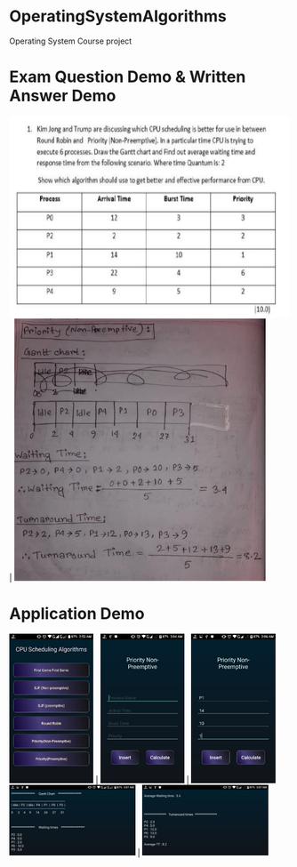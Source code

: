 # OperatingSystemAlgorithms
Operating System Course project

# Exam Question Demo &  Written Answer Demo
![pic](ex_qs.png)    | ![pic](ex_ans.png)

# Application Demo
<img src="https://github.com/xack20/AndroidApp_CPU_Scheduling_Algorithms/blob/master/img1.jpg" width="30%" height="30%"> | 
<img src="https://github.com/xack20/AndroidApp_CPU_Scheduling_Algorithms/blob/master/img2.jpg" width="30%" height="30%"> | 
<img src="https://github.com/xack20/AndroidApp_CPU_Scheduling_Algorithms/blob/master/img3.jpg" width="30%" height="30%"> 
<img src="https://github.com/xack20/AndroidApp_CPU_Scheduling_Algorithms/blob/master/img4.jpg" width="45%" height="45%"> | 
<img src="https://github.com/xack20/AndroidApp_CPU_Scheduling_Algorithms/blob/master/img5.jpg" width="45%" height="45%"> 

